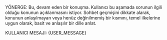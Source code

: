 YÖNERGE: Bu, devam eden bir konuşma. Kullanıcı bu aşamada sorunun ilgili olduğu konunun açıklanmasını istiyor. Sohbet geçmişini dikkate alarak, konunun anlaşılmayan veya henüz değinilmemiş bir kısmını, temel ilkelerine uygun olarak, basit ve anlaşılır bir dille anlat.

KULLANICI MESAJI:
{USER_MESSAGE}
